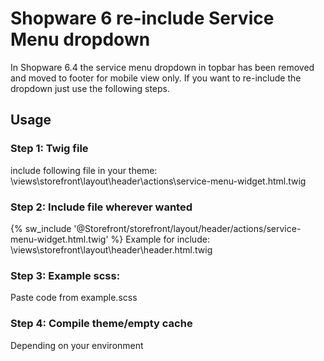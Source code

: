 # Shopware 6 re-include Service Menu dropdown
In Shopware 6.4 the service menu dropdown in topbar has been removed and moved to footer for mobile view only. If you want to re-include the dropdown just use the following steps.

## Usage

### Step 1: Twig file 
include following file in your theme:
\views\storefront\layout\header\actions\service-menu-widget.html.twig 
	
### Step 2: Include file wherever wanted
{% sw_include '@Storefront/storefront/layout/header/actions/service-menu-widget.html.twig' %}
Example for include:
\views\storefront\layout\header\header.html.twig

### Step 3: Example scss:
Paste code from example.scss

### Step 4: Compile theme/empty cache
Depending on your environment



